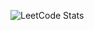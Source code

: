 <!-- LEETCODE_STATS_START -->
![LeetCode Stats](https://raw.githubusercontent.com/Krishnarevanthkarra/LeetCode-Stats/Display.svg?cache_bust=1747481340)
<!-- LEETCODE_STATS_END -->
